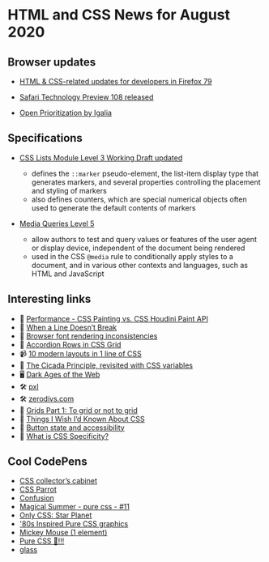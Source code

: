 # HTML and CSS News for August 2020

## Browser updates

- [HTML & CSS-related updates for developers in Firefox 79](https://developer.mozilla.org/en-US/docs/Mozilla/Firefox/Releases/79)

- [Safari Technology Preview 108 released](https://webkit.org/blog/10840/release-notes-for-safari-technology-preview-108/)

- [Open Prioritization by Igalia](https://www.igalia.com/open-prioritization/)

## Specifications

- [CSS Lists Module Level 3 Working Draft updated](https://www.w3.org/TR/css-lists-3/)
    + defines the `::marker` pseudo-element, the list-item display type that generates markers, and several properties controlling the placement and styling of markers
    + also defines counters, which are special numerical objects often used to generate the default contents of markers

- [Media Queries Level 5](https://www.w3.org/TR/mediaqueries-5/)
    + allow authors to test and query values or features of the user agent or display device, independent of the document being rendered
    + used in the CSS `@media` rule to conditionally apply styles to a document, and in various other contexts and languages, such as HTML and JavaScript

## Interesting links

- 📝 [Performance - CSS Painting vs. CSS Houdini Paint API](https://lisilinhart.info/posts/css-houdini-performance)
- 📝 [When a Line Doesn’t Break](https://css-tricks.com/when-a-line-doesnt-break/)
- 📝 [Browser font rendering inconsistencies](https://blog.stephaniestimac.com/posts/2020/06/browser-fonts/)
- 📝 [Accordion Rows in CSS Grid](https://meyerweb.com/eric/thoughts/2020/07/01/accordion-rows-in-css-grid)
- 📹 [10 modern layouts in 1 line of CSS](https://youtu.be/qm0IfG1GyZU)
- 📝 [The Cicada Principle, revisited with CSS variables](https://lea.verou.me/2020/07/the-cicada-principle-revisited-with-css-variables/)
- 🖥 [Dark Ages of the Web](https://pavellaptev.github.io/web-dark-ages/)
- 🛠 [pxl](https://pxl.netlify.app/)
- 🛠 [zerodivs.com](https://zerodivs.com/#/)
- 📝 [Grids Part 1: To grid or not to grid](https://sarahmhigley.com/writing/grids-part1/)
- 📝 [Things I Wish I’d Known About CSS](https://cssfordesigners.com/articles/things-i-wish-id-known-about-css)
- 📝 [Button state and accessibility](https://gomakethings.com/button-state-and-accessibility/)
- 📝 [What is CSS Specificity?](https://sarahchima.com/blog/css-specificity/)

## Cool CodePens

- [CSS collector’s cabinet](https://codepen.io/lynnandtonic/pen/LYGjqOo)
- [CSS Parrot](https://codepen.io/aitchiss/pen/XWXzxGq)
- [Confusion](https://codepen.io/tiffachoo/pen/abdLKaP)
- [Magical Summer - pure css - #11](https://codepen.io/ig_design/pen/KKVZdPq)
- [Only CSS: Star Planet](https://codepen.io/YusukeNakaya/pen/LYGOdeE)
- ['80s Inspired Pure CSS graphics](https://codepen.io/curley/pen/zYrpVXb)
- [Mickey Mouse (1 element)](https://codepen.io/jkantner/pen/gOPzQjN)
- [Pure CSS 🥵!!!](https://codepen.io/curley/pen/KKVVpvQ)
- [glass](https://codepen.io/raczo/pen/xxZyQGo)
